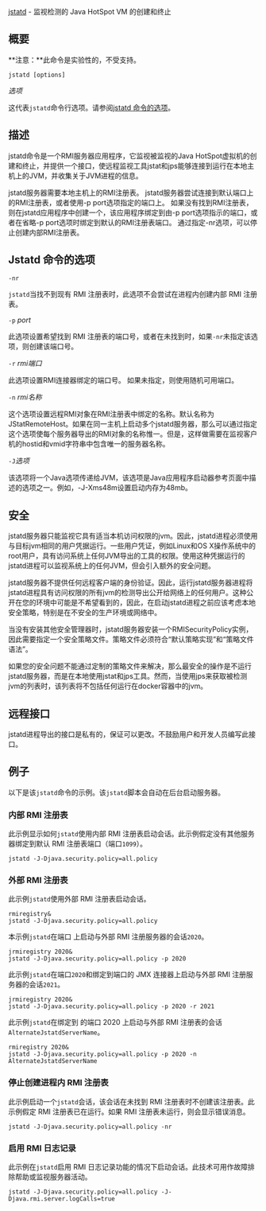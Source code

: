 [jstatd](https://docs.oracle.com/en/java/javase/16/docs/specs/man/jstatd.html) - 监视检测的 Java HotSpot VM 的创建和终止

 

## 概要

**注意：**此命令是实验性的，不受支持。

```shell
jstatd [options]
```

*选项*

这代表`jstatd`命令行选项。请参阅[jstatd 命令的选项](https://dev.java/learn/jstatd---monitoring-the-creation-and-termination-of-your-jvms/#options-for-the-jstatd-command)。

 

## 描述

jstatd命令是一个RMI服务器应用程序，它监视被监视的Java HotSpot虚拟机的创建和终止，并提供一个接口，使远程监视工具jstat和jps能够连接到运行在本地主机上的JVM，并收集关于JVM进程的信息。  

jstatd服务器需要本地主机上的RMI注册表。 jstatd服务器尝试连接到默认端口上的RMI注册表，或者使用-p port选项指定的端口上。 如果没有找到RMI注册表，则在jstatd应用程序中创建一个，该应用程序绑定到由-p port选项指示的端口，或者在省略-p port选项时绑定到默认的RMI注册表端口。 通过指定-nr选项，可以停止创建内部RMI注册表。

 

## Jstatd 命令的选项

```
-nr
```

`jstatd`当找不到现有 RMI 注册表时，此选项不会尝试在进程内创建内部 RMI 注册表。

`-p` *port*

此选项设置希望找到 RMI 注册表的端口号，或者在未找到时，如果`-nr`未指定该选项，则创建该端口号。

`-r` *rmi端口*

此选项设置RMI连接器绑定的端口号。 如果未指定，则使用随机可用端口。  

`-n` *rmi名称*

这个选项设置远程RMI对象在RMI注册表中绑定的名称。默认名称为JStatRemoteHost。如果在同一主机上启动多个jstatd服务器，那么可以通过指定这个选项使每个服务器导出的RMI对象的名称惟一。但是，这样做需要在监视客户机的hostid和vmid字符串中包含唯一的服务器名称。

`-J`*选项*

该选项将一个Java选项传递给JVM，该选项是Java应用程序启动器参考页面中描述的选项之一。例如，-J-Xms48m设置启动内存为48mb。 

## 安全

jstatd服务器只能监视它具有适当本机访问权限的jvm。因此，jstatd进程必须使用与目标jvm相同的用户凭据运行。一些用户凭证，例如Linux和OS X操作系统中的root用户，具有访问系统上任何JVM导出的工具的权限。使用这种凭据运行的jstatd进程可以监视系统上的任何JVM，但会引入额外的安全问题。

jstatd服务器不提供任何远程客户端的身份验证。因此，运行jstatd服务器进程将jstatd进程具有访问权限的所有jvm的检测导出公开给网络上的任何用户。这种公开在您的环境中可能是不希望看到的，因此，在启动jstatd进程之前应该考虑本地安全策略，特别是在不安全的生产环境或网络中。

当没有安装其他安全管理器时，jstatd服务器安装一个RMISecurityPolicy实例，因此需要指定一个安全策略文件。策略文件必须符合“默认策略实现”和“策略文件语法”。

如果您的安全问题不能通过定制的策略文件来解决，那么最安全的操作是不运行jstatd服务器，而是在本地使用jstat和jps工具。然而，当使用jps来获取被检测jvm的列表时，该列表将不包括任何运行在docker容器中的jvm。

## 远程接口

jstatd进程导出的接口是私有的，保证可以更改。不鼓励用户和开发人员编写此接口。 

## 例子

以下是该`jstatd`命令的示例。该`jstatd`脚本会自动在后台启动服务器。

### 内部 RMI 注册表

此示例显示如何`jstatd`使用内部 RMI 注册表启动会话。此示例假定没有其他服务器绑定到默认 RMI 注册表端口（端口`1099`）。

```shell
jstatd -J-Djava.security.policy=all.policy
```

### 外部 RMI 注册表

此示例`jstatd`使用外部 RMI 注册表启动会话。

```shell
rmiregistry&
jstatd -J-Djava.security.policy=all.policy
```

本示例`jstatd`在端口 上启动与外部 RMI 注册服务器的会话`2020`。

```shell
jrmiregistry 2020&
jstatd -J-Djava.security.policy=all.policy -p 2020
```

此示例`jstatd`在端口`2020`和绑定到端口的 JMX 连接器上启动与外部 RMI 注册服务器的会话`2021`。

```shell
jrmiregistry 2020&
jstatd -J-Djava.security.policy=all.policy -p 2020 -r 2021
```

此示例`jstatd`在绑定到 的端口 2020 上启动与外部 RMI 注册表的会话`AlternateJstatdServerName`。

```shell
rmiregistry 2020&
jstatd -J-Djava.security.policy=all.policy -p 2020 -n AlternateJstatdServerName
```

### 停止创建进程内 RMI 注册表

此示例启动一个`jstatd`会话，该会话在未找到 RMI 注册表时不创建该注册表。此示例假定 RMI 注册表已在运行。如果 RMI 注册表未运行，则会显示错误消息。

```shell
jstatd -J-Djava.security.policy=all.policy -nr
```

### 启用 RMI 日志记录

此示例在`jstatd`启用 RMI 日志记录功能的情况下启动会话。此技术可用作故障排除帮助或监视服务器活动。

```shell
jstatd -J-Djava.security.policy=all.policy -J-Djava.rmi.server.logCalls=true
```